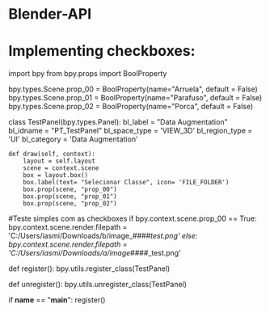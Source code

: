# Blender-API
# Implementing checkboxes:

import bpy
from bpy.props import BoolProperty

bpy.types.Scene.prop_00 = BoolProperty(name="Arruela", default = False)
bpy.types.Scene.prop_01 = BoolProperty(name="Parafuso", default = False)
bpy.types.Scene.prop_02 = BoolProperty(name="Porca", default = False)

class TestPanel(bpy.types.Panel):
    bl_label = "Data Augmentation"
    bl_idname = "PT_TestPanel"
    bl_space_type = 'VIEW_3D'
    bl_region_type = 'UI'
    bl_category = 'Data Augmentation'
   
    def draw(self, context):
        layout = self.layout
        scene = context.scene
        box = layout.box()
        box.label(text= "Selecionar Classe", icon= 'FILE_FOLDER')
        box.prop(scene, "prop_00")
        box.prop(scene, "prop_01")
        box.prop(scene, "prop_02")

#Teste simples com as checkboxes
if bpy.context.scene.prop_00 == True:
    bpy.context.scene.render.filepath = 'C:/Users/iasmi/Downloads/b/image_####_test.png'
else:
    bpy.context.scene.render.filepath = 'C:/Users/iasmi/Downloads/a/image_####_test.png'       

def register():
    bpy.utils.register_class(TestPanel)
   
def unregister():
    bpy.utils.unregister_class(TestPanel)
   
if __name__ == "__main__":
    register()
